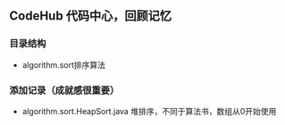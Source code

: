 ## CodeHub 代码中心，回顾记忆

### 目录结构
- algorithm.sort排序算法

### 添加记录（成就感很重要）
- algorithm.sort.HeapSort.java 堆排序，不同于算法书，数组从0开始使用